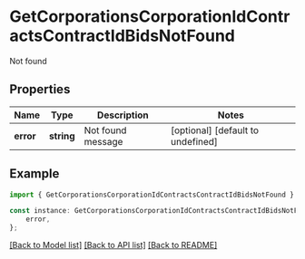 # GetCorporationsCorporationIdContractsContractIdBidsNotFound

Not found

## Properties

Name | Type | Description | Notes
------------ | ------------- | ------------- | -------------
**error** | **string** | Not found message | [optional] [default to undefined]

## Example

```typescript
import { GetCorporationsCorporationIdContractsContractIdBidsNotFound } from './api';

const instance: GetCorporationsCorporationIdContractsContractIdBidsNotFound = {
    error,
};
```

[[Back to Model list]](../README.md#documentation-for-models) [[Back to API list]](../README.md#documentation-for-api-endpoints) [[Back to README]](../README.md)
